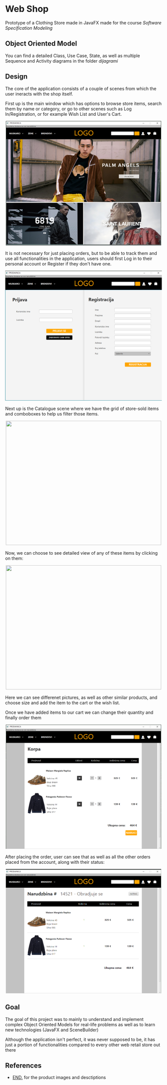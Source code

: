 </br>

# Web Shop
Prototype of a Clothing Store made in JavaFX made for the course _Software Specification Modeling_

## Object Oriented Model

You can find a detailed Class, Use Case, State, as well as multiple Sequence and Activity diagrams in the folder _dijagrami_

## Design

The core of the application consists of a couple of scenes from which the user ineracts with the shop itself.

First up is the main window which has options to browse store items, search them by name or category, or go to other scenes such as Log In/Registration, or for example Wish List and User's Cart.
<center>
<img src="Slike/main.png" width="500" height="400" />
</center>

It is not necessary for just placing orders, but to be able to track them and use all functionalities in the application, users should first Log in to their personal account or Register if they don't have one. 

<center>
<img src="Slike/login.png" />
</center>

Next up is the Catalogue scene where we have the grid of store-sold items and comboboxes to help us filter those items.

<center>
<img src="Slike/calatogue.png" width="500" height="400" />
</center>

Now, we can choose to see detailed view of any of these items by clicking on them:

<center>
<img src="Slike/prduct.png" width="500" height="400" />
</center>

Here we can see differenet pictures, as well as other similar products, and choose size and add the item to the cart or the wish list.

Once we have added items to our cart we can change their quantity and finally order them

<center>
<img src="Slike/cart.png" width="500" height="400" />
</center>

After placing the order, user can see that as well as all the other orders placed from the account, along with their status:
<center>
<img src="Slike/order.png" width="500" height="400" />
</center>


## Goal 

The goal of this project was to mainly to understand and implement complex Object Oriented Models for real-life problems as well as to learn new technologies (JavaFX and SceneBuilder)

Although the application isn't perfect, it was never supposed to be, it has just a portion of functionalities compared to every other web retail store out there

## References
 - [END.](https://www.endclothing.com/gb/) for the product images and desctiptions

